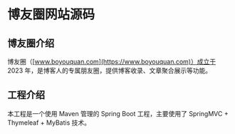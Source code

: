 # 博友圈网站源码

## 博友圈介绍

博友圈（[www.boyouquan.com](https://www.boyouquan.com)）成立于 2023 年，是博客人的专属朋友圈，提供博客收录、文章聚合展示等功能。

## 工程介绍

本工程是一个使用 Maven 管理的 Spring Boot 工程，主要使用了 SpringMVC + Thymeleaf + MyBatis 技术。

